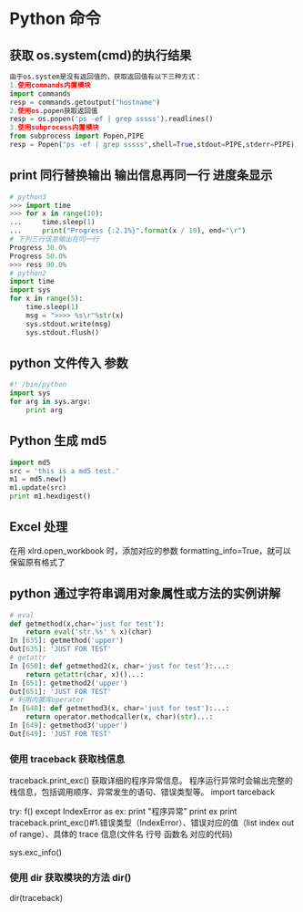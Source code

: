 # Python 命令



## 获取 os.system(cmd)的执行结果

```python
由于os.system是没有返回值的，获取返回值有以下三种方式：
1.使用commands内置模块
import commands
resp = commands.getoutput("hostname")
2.使用os.popen获取返回值
resp = os.popen('ps -ef | grep sssss').readlines()
3.使用subprocess内置模块
from subprocess import Popen,PIPE
resp = Popen("ps -ef | grep sssss",shell=True,stdout=PIPE,stderr=PIPE).stdout.readlines()
```

## print 同行替换输出 输出信息再同一行 进度条显示

```python
# python3
>>> import time
>>> for x in range(10):
...     time.sleep(1)
...     print("Progress {:2.1%}".format(x / 10), end="\r")
# 下列三行信息输出在同一行
Progress 30.0%
Progress 50.0%
>>> ress 90.0%
# python2
import time
import sys
for x in range(5):
    time.sleep(1)
    msg = ">>>> %s\r"%str(x)
    sys.stdout.write(msg)
    sys.stdout.flush()
```

## python 文件传入 参数

```python
#! /bin/python
import sys
for arg in sys.argv:
    print arg
```

## Python 生成 md5

```python
import md5
src = 'this is a md5 test.'
m1 = md5.new()
m1.update(src)
print m1.hexdigest()
```

## Excel 处理

在用 xlrd.open_workbook 时，添加对应的参数 formatting_info=True，就可以保留原有格式了

## python 通过字符串调用对象属性或方法的实例讲解

```python
# eval
def getmethod(x,char='just for test'):
    return eval('str.%s' % x)(char)
In [635]: getmethod('upper')
Out[635]: 'JUST FOR TEST'
# getattr
In [650]: def getmethod2(x, char='just for test'):...:
    return getattr(char, x)()...:
In [651]: getmethod2('upper')
Out[651]: 'JUST FOR TEST'
# 利用内置库operator
In [648]: def getmethod3(x, char='just for test'):...:
    return operator.methodcaller(x, char)(str)...:
In [649]: getmethod3('upper')
Out[649]: 'JUST FOR TEST'

```





### 使用 traceback 获取栈信息

traceback.print_exc()
获取详细的程序异常信息。
程序运行异常时会输出完整的栈信息，包括调用顺序、异常发生的语句、错误类型等。
import tarceback

try:
f()
except IndexError as ex:
print "程序异常"
print ex
print traceback.print_exc()#1.错误类型（IndexError）、错误对应的值（list index out of range）、具体的 trace 信息(文件名 行号 函数名 对应的代码)

sys.exc_info()

### 使用 dir 获取模块的方法 dir()

dir(traceback)
